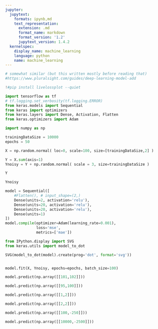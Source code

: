 ```yaml
---
jupyter:
  jupytext:
    formats: ipynb,md
    text_representation:
      extension: .md
      format_name: markdown
      format_version: '1.2'
      jupytext_version: 1.4.2
  kernelspec:
    display_name: machine_learning
    language: python
    name: machine_learning
---
```


```python
# somewhat similar (but this written mostly before reading that)
#https://www.pluralsight.com/guides/deep-learning-model-add
```

```python
!#pip install livelossplot --quiet
```

```python
import tensorflow as tf
# tf.logging.set_verbosity(tf.logging.ERROR)
from keras.models import Sequential
from keras import optimizers
from keras.layers import Dense, Activation, Flatten
from keras.optimizers import Adam

import numpy as np
```

```python
trainingDataSize = 10000
epochs = 50
```

```python
X = np.random.normal( loc=0, scale=100, size=[trainingDataSize,2] )

```

```python
Y = X.sum(axis=1)
Ynoisy = Y + np.random.normal( scale = 3, size=trainingDataSize )
```

```python
Y
```

```python
Ynoisy
```

```python
model = Sequential([
    #Flatten(), # input_shape=(2,)
    Dense(units=2, activation='relu'),
    Dense(units=20, activation='relu'),
	Dense(units=20, activation='relu'),
    Dense(units=1)
])
model.compile(optimizer=Adam(learning_rate=0.001), 
              loss='mse',
              metrics=['mae'])
```

```python
from IPython.display import SVG
from keras.utils import model_to_dot

SVG(model_to_dot(model).create(prog='dot', format='svg'))
```

```python

```

```python
model.fit(X, Ynoisy, epochs=epochs, batch_size=100)

```

```python
model.predict(np.array([[101,102]]))
```

```python
model.predict(np.array([[95,100]]))
```

```python
model.predict(np.array([[1,2]]))
```

```python
model.predict(np.array([[2,2]]))
```

```python
model.predict(np.array([[100,-250]]))
```

```python
model.predict(np.array([[10000,-2500]]))
```

```python

```

```python

```
